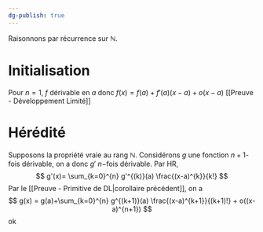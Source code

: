 ```yaml
---
dg-publish: true
---
```


Raisonnons par récurrence sur $\mathbb{N}$.

# Initialisation

Pour $n=1$, $f$ dérivable en $a$ donc $f(x)=f(a)+f'(a)(x-a)+o(x-a)$
[[Preuve - Développement Limité]]

# Hérédité

Supposons la propriété vraie au rang $\mathbb{N}$.
Considérons $g$ une fonction $n+1$-fois dérivable, on a donc $g'$ $n-$fois dérivable.
Par HR,
$$
g'(x)= \sum_{k=0}^{n} g'^{(k)}(a) \frac{(x-a)^{k}}{k!}
$$
Par le [[Preuve - Primitive de DL|corollaire précédent]], on a
$$
g(x) = g(a)+\sum_{k=0}^{n} g^{(k+1)}(a) \frac{(x-a)^{k+1}}{(k+1)!} + o((x-a)^{n+1})
$$
ok